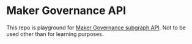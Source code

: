 # Maker Governance API

This repo is playground for [Maker Governance subgraph API](https://thegraph.com/explorer/subgraph/protofire/makerdao-governance). Not to be used other than for learning purposes.

